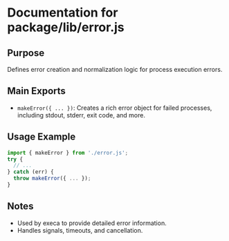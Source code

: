 # Documentation for package/lib/error.js

## Purpose
Defines error creation and normalization logic for process execution errors.

## Main Exports
- `makeError({ ... })`: Creates a rich error object for failed processes, including stdout, stderr, exit code, and more.

## Usage Example
```js
import { makeError } from './error.js';
try {
  // ...
} catch (err) {
  throw makeError({ ... });
}
```

## Notes
- Used by execa to provide detailed error information.
- Handles signals, timeouts, and cancellation. 